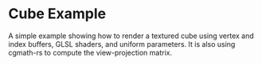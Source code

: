 # Cube Example

A simple example showing how to render a textured cube using vertex and index
buffers, GLSL shaders, and uniform parameters. It is also using cgmath-rs to
compute the view-projection matrix.
